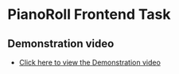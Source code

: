 # PianoRoll Frontend Task

## Demonstration video

- [Click here to view the Demonstration video](assets/PianoRoll%20Demonstration.mp4)
